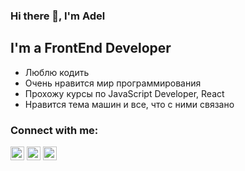 ### Hi there 👋, I'm Adel

## I'm a FrontEnd Developer
- Люблю кодить
- Очень нравится мир программирования
- Прохожу курсы по JavaScript Developer, React
- Нравится тема машин и все, что с ними связано

### Connect with me:
<img aling="left" alt="AdelAbsalyamov | Instagram" width="22px" src="https://ikonki.svgpng.ru/wp-content/uploads/2020/06/Instagram-1-128x128.png" />
<img aling="left" alt="AdelAbsalyamov | Telegram" width="22px" src="https://ikonki.svgpng.ru/wp-content/uploads/2020/06/Telegram-5-128x128.png" />
<img aling="left" alt="AdelAbsalyamov | VK" width="22px" src="https://ikonki.svgpng.ru/wp-content/uploads/2020/11/Vk-128x128.png" />